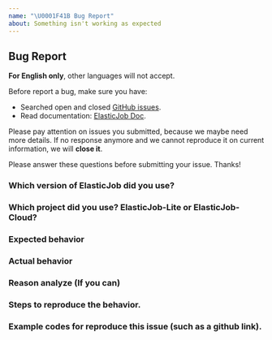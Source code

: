 ```yaml
---
name: "\U0001F41B Bug Report"
about: Something isn't working as expected
---
```


## Bug Report

**For English only**, other languages will not accept.

Before report a bug, make sure you have:

- Searched open and closed [GitHub issues](https://github.com/apache/shardingsphere-elastic-job-lite/issues).
- Read documentation: [ElasticJob Doc](http://elasticjob.io/docs/elastic-job-lite/00-overview/).

Please pay attention on issues you submitted, because we maybe need more details. 
If no response anymore and we cannot reproduce it on current information, we will **close it**.

Please answer these questions before submitting your issue. Thanks!

### Which version of ElasticJob did you use?

### Which project did you use? ElasticJob-Lite or ElasticJob-Cloud?

### Expected behavior

### Actual behavior

### Reason analyze (If you can)

### Steps to reproduce the behavior.

### Example codes for reproduce this issue (such as a github link).
